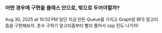 ### 어떤 경우에 구현을 클래스 안으로, 밖으로 두어야할까?

Aug 30, 2025 at 10:52 PM
일단 지금 만든 Queue를 가지고 Graph랑 BFS 알고리즘을 구현해보자.
촌수 구하기 알고리즘부터 빨리 풀어서 cpp 진도 나가자!
